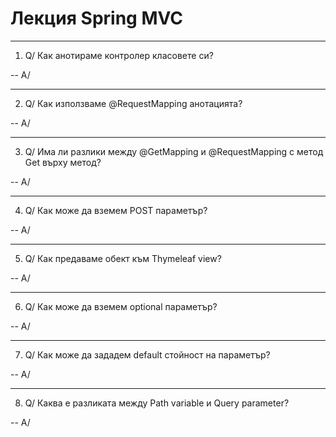 # Лекция Spring MVC

--------------------------------------------------------
1. Q/ Как анотираме контролер класовете си?

-- A/ 

--------------------------------------------------------
2. Q/ Как използваме @RequestMapping анотацията?

-- A/ 

--------------------------------------------------------
3. Q/ Има ли разлики между @GetMapping и @RequestMapping с метод Get върху метод?

-- A/ 

--------------------------------------------------------
4. Q/ Как може да вземем POST параметър?

-- A/ 

--------------------------------------------------------
5. Q/ Как предаваме обект към Thymeleaf view?

-- A/ 

--------------------------------------------------------
6. Q/ Как може да вземем optional параметър?

-- A/ 

--------------------------------------------------------
7. Q/ Как може да зададем default стойност на параметър?

-- A/

--------------------------------------------------------
8. Q/ Каква е разликата между Path variable и Query parameter?

-- A/  
